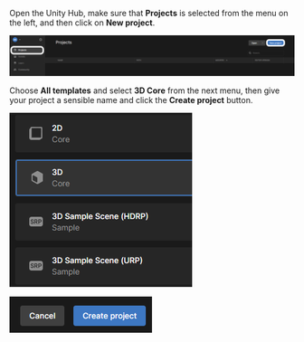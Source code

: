 Open the Unity Hub, make sure that **Projects** is selected from the menu on the left, and then click on **New project**.

![The Projects and New project options shown in Unity Hub.](images/new_project.png)

Choose **All templates** and select **3D Core** from the next menu, then give your project a sensible name and click the **Create project** button.

![3D Core highlighted in Unity Hub.](images/3d_core.png)

![Create project button shown in Unity Hub.](images/create_project.png)
